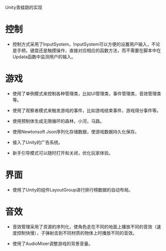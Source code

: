 Unity青蛙跳的实现

# 控制

- 控制方式采用了InputSystem，InputSystem可以方便的设置用户输入，不论是手柄，键盘还是触摸操作，直接对应相应的函数方法，而不需要在脚本中在Updata函数中监测用户的输入。

# 游戏

- 使用了单例模式来控制各种管理类，比如UI管理类，事件管理类，音效管理类等。

- 使用了观察者模式来触发游戏的事件，比如游戏结束事件，游戏得分事件等。

- 使用预制体生成无限循环的森林，小河，马路。

- 使用Newtonsoft Json序列化存储数据，使游戏数据持久化保存。

- 接入了Unity的广告系统。

- 新手引导模式可以随时打开和关闭，优化玩家体验。

# 界面

- 使用了Unity的组件LayoutGroup进行排行榜数据的自动布局。

# 音效

- 音效管理采用了资源的序列化，使角色走在不同的地面上播放不同的音效（速度控制快慢），子弹射击到不同材质的物体上时播放不同的音效。

- 使用了AudioMixer调整游戏的背景音量。
